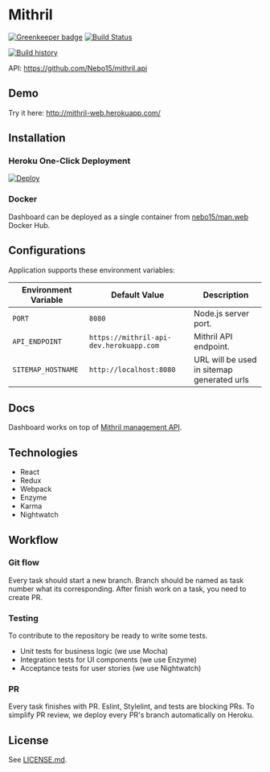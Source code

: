 # Mithril

[![Greenkeeper badge](https://badges.greenkeeper.io/Nebo15/mithril.web.svg)](https://greenkeeper.io/)
[![Build Status](https://travis-ci.org/Nebo15/mithril.web.svg?branch=master)](https://travis-ci.org/Nebo15/mithril.web)

[![Build history](https://buildstats.info/travisci/chart/Nebo15/mithril.web)](https://travis-ci.org/Nebo15/mithril.web)

API: https://github.com/Nebo15/mithril.api


## Demo


Try it here: http://mithril-web.herokuapp.com/

## Installation

### Heroku One-Click Deployment

[![Deploy](https://www.herokucdn.com/deploy/button.svg)](https://heroku.com/deploy?template=https://github.com/nebo15/mithril.web)

### Docker

Dashboard can be deployed as a single container from [nebo15/man.web](https://hub.docker.com/r/nebo15/mithril.web/) Docker Hub.

## Configurations

Application supports these environment variables:

| Environment Variable  | Default Value           | Description |
| --------------------- | ----------------------- | ----------- |
| `PORT`                | `8080`                  | Node.js server port. |
| `API_ENDPOINT`        |   `https://mithril-api-dev.herokuapp.com` | Mithril API endpoint. |
| `SITEMAP_HOSTNAME`    | `http://localhost:8080` | URL will be used in sitemap generated urls |

## Docs

Dashboard works on top of [Mithril management API](http://docs.mithril1.apiary.io/).

## Technologies

- React
- Redux
- Webpack
- Enzyme
- Karma
- Nightwatch

## Workflow

### Git flow

Every task should start a new branch. Branch should be named as task number what its corresponding.
After finish work on a task, you need to create PR.

### Testing

To contribute to the repository be ready to write some tests.

- Unit tests for business logic (we use Mocha)
- Integration tests for UI components (we use Enzyme)
- Acceptance tests for user stories (we use Nightwatch)

### PR

Every task finishes with PR. Eslint, Stylelint, and tests are blocking PRs. To simplify PR review, we deploy every PR's branch automatically on Heroku.

## License

See [LICENSE.md](LICENSE.md).
